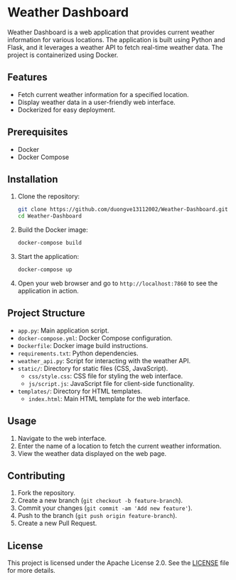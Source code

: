 # Weather Dashboard

Weather Dashboard is a web application that provides current weather information for various locations. The application is built using Python and Flask, and it leverages a weather API to fetch real-time weather data. The project is containerized using Docker.

## Features

- Fetch current weather information for a specified location.
- Display weather data in a user-friendly web interface.
- Dockerized for easy deployment.

## Prerequisites

- Docker
- Docker Compose

## Installation

1. Clone the repository:

    ```bash
    git clone https://github.com/duongve13112002/Weather-Dashboard.git
    cd Weather-Dashboard
    ```

2. Build the Docker image:

    ```bash
    docker-compose build
    ```

3. Start the application:

    ```bash
    docker-compose up
    ```

4. Open your web browser and go to `http://localhost:7860` to see the application in action.

## Project Structure

- `app.py`: Main application script.
- `docker-compose.yml`: Docker Compose configuration.
- `Dockerfile`: Docker image build instructions.
- `requirements.txt`: Python dependencies.
- `weather_api.py`: Script for interacting with the weather API.
- `static/`: Directory for static files (CSS, JavaScript).
    - `css/style.css`: CSS file for styling the web interface.
    - `js/script.js`: JavaScript file for client-side functionality.
- `templates/`: Directory for HTML templates.
    - `index.html`: Main HTML template for the web interface.

## Usage

1. Navigate to the web interface.
2. Enter the name of a location to fetch the current weather information.
3. View the weather data displayed on the web page.

## Contributing

1. Fork the repository.
2. Create a new branch (`git checkout -b feature-branch`).
3. Commit your changes (`git commit -am 'Add new feature'`).
4. Push to the branch (`git push origin feature-branch`).
5. Create a new Pull Request.

## License

This project is licensed under the Apache License 2.0. See the [LICENSE](LICENSE) file for more details.
